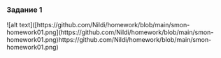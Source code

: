 <h3> Задание 1 </h3>
![alt text]([https://github.com/Nildi/homework/blob/main/smon-homework01.png](https://github.com/Nildi/homework/blob/main/smon-homework01.png)https://github.com/Nildi/homework/blob/main/smon-homework01.png)
